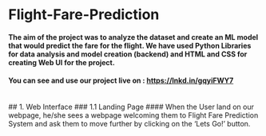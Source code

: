 # Flight-Fare-Prediction

#### The aim of the project was to analyze the dataset and create an ML model that would predict the fare for the flight. We have used Python Libraries for data analysis and model creation (backend) and HTML and CSS for creating Web UI for the project.

#### You can see and use our project live on : https://lnkd.in/gqyiFWY7
<br>
## 1. Web Interface
### 1.1 Landing Page
#### When the User land on our webpage, he/she sees a webpage welcoming them to Flight Fare Prediction System and ask them to move further by clicking on the ‘Lets Go!’ button.
